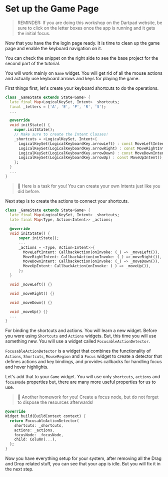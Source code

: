 # Set up the Game Page

> REMINDER: If you are doing this workshop on the Dartpad website, be sure to click on the letter boxes once the app is running and it gets the initial focus.

Now that you have the the login page ready. It is time to clean up the game page and enable the keyboard navigation on it. 

You can check the snippet on the right side to see the base project for the second part of the tutorial.

You will work mainly on `Game` widget. You will get rid of all the mouse actions and actually use keyboard arrows and keys for playing the game.

First things first, let's create your keyboard shortcuts to do the operations. 

```dart
class _GameState extends State<Game> {
  late final Map<LogicalKeySet, Intent> _shortcuts;
  final _letters = ['A', 'E', 'P', 'R', 'S'];
  ...

  @override
  void initState() {
    super.initState();
    // Make sure to create the Intent Classes!
    _shortcuts = <LogicalKeySet, Intent>{
      LogicalKeySet(LogicalKeyboardKey.arrowLeft) : const MoveLeftIntent(),
      LogicalKeySet(LogicalKeyboardKey.arrowRight) : const MoveRightIntent(),
      LogicalKeySet(LogicalKeyboardKey.arrowDown) : const MoveDownIntent(),
      LogicalKeySet(LogicalKeyboardKey.arrowUp) : const MoveUpIntent(),
    };
  }
  ...
}
```


> 📝 Here is a task for you! You can create your own Intents just like you did before.


Next step is to create the actions to connect your shortcuts.  

```dart
class _GameState extends State<Game> {
  late final Map<LogicalKeySet, Intent> _shortcuts;
  late final Map<Type, Action<Intent>> _actions;
  ...
  @override
  void initState() {
      super.initState();
      ...
      _actions = <Type, Action<Intent>>{
        MoveLeftIntent: CallbackAction(onInvoke: (_) => _moveLeft()),
        MoveRightIntent: CallbackAction(onInvoke: (_) =>_moveRight()),
        MoveDownIntent: CallbackAction(onInvoke: (_) => _moveDown()),
        MoveUpIntent: CallbackAction(onInvoke: (_) => _moveUp()),
      };
  }

  void _moveLeft() {}

  void _moveRight() {}

  void _moveDown() {}

  void _moveUp() {}
  ...
}
```

For binding the shortcuts and actions. You will learn a new widget. Before you were using `Shortcuts` and `Actions` widgets. But, this time you will use something new. You will use a widget called `FocusableActionDetector`.

`FocusableActionDetector` is a widget that combines the functionality of `Actions`, `Shortcuts`, `MouseRegion` and a `Focus` widget to create a detector that defines actions and key bindings, and provides callbacks for handling focus and hover highlights.

Let's add that to your `Game` widget. You will use only `shortcuts`, `actions` and `focusNode`  properties but, there are many more useful properties for us to use.


> 📝 Another homework for you! Create a focus node, but do not forget to dispose the resources afterwards!

```dart
@override
Widget build(BuildContext context) {
  return FocusableActionDetector(
    shortcuts: _shortcuts,
    actions: _actions,
    focusNode: _focusNode,
    child: Column(...),
  );
}
```

Now you have everything setup for your system, after removing all the Drag and Drop related stuff, you can see that your app is idle. But you will fix it in the next step.

